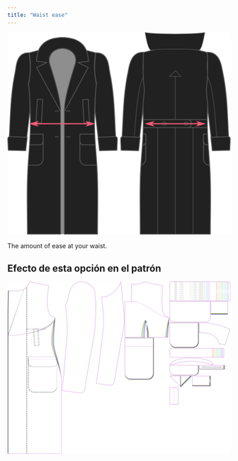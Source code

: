 ```yaml
---
title: "Waist ease"
---
```


![Waist ease](./waistease.svg)

The amount of ease at your waist.

## Efecto de esta opción en el patrón

![This image shows the effect of this option by superimposing several variants that have a different value for this option](carlton_waistease_sample.svg "Effect of this option on the pattern")
